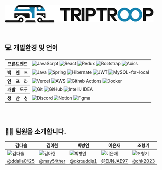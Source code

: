 
  <br />
  
  <picture>
    <source media="(prefers-color-scheme: dark)" srcset="https://github.com/2024-TikiTaka/.github/blob/main/Logo/logo_triptroop_horizontal_darkmode.png?raw=true">
    <img src="https://github.com/2024-TikiTaka/.github/blob/main/Logo/logo_triptroop_horizontal_lightmode.png?raw=true" height="55">
  </picture>
  <br />
  <br />
  <br />
  
## 💻 개발환경 및 언어
  <table>
    <tbody>
      <tr>
        <th>프론트엔드</th>
        <td>
          <img alt="JavaScript" src="https://img.shields.io/badge/javascript-%23323330.svg?style=for-the-badge&logo=javascript&logoColor=%23F7DF1E">
          <img alt="React" src="https://img.shields.io/badge/react-%2320232a.svg?style=for-the-badge&logo=react&logoColor=%2361DAFB">
          <img alt="Redux" src="https://img.shields.io/badge/redux-%23593d88.svg?style=for-the-badge&logo=redux&logoColor=white">
          <img alt="Bootstrap" src="https://img.shields.io/badge/bootstrap-%238511FA.svg?style=for-the-badge&logo=bootstrap&logoColor=white">
          <img alt="Axios" src="https://img.shields.io/badge/Axios-ffffff?style=for-the-badge&logo=axios&logoColor=671ddf">
        </td>
      </tr>
      <tr>
        <th>백　엔　드</th>
        <td>
          <img alt="Java" src="https://img.shields.io/badge/java-%23ED8B00.svg?style=for-the-badge&logo=openjdk&logoColor=white"/>
          <img alt="Spring" src="https://img.shields.io/badge/spring-%236DB33F.svg?style=for-the-badge&logo=spring&logoColor=white" />
          <img alt="Hibernate" src="https://img.shields.io/badge/Hibernate-59666C?style=for-the-badge&logo=Hibernate&logoColor=white" />
          <img alt="JWT" src="https://img.shields.io/badge/JWT-black?style=for-the-badge&logo=JSON%20web%20tokens" />
          <img alt="MySQL-for-local" src="https://img.shields.io/badge/mysql-4479A1?style=for-the-badge&logo=mysql&logoColor=white" />
        </td>
      </tr>
      <tr>
        <th>인　프　라</th>
        <td>
          <img alt="Vercel" src="https://img.shields.io/badge/vercel-%23000000.svg?style=for-the-badge&logo=vercel&logoColor=white" />
            <img alt="AWS" src="https://img.shields.io/badge/AWS-%23FF9900.svg?style=for-the-badge&logo=amazon-aws&logoColor=white" />
          <img alt="Github Actions" src="https://img.shields.io/badge/github%20actions-%232671E5.svg?style=for-the-badge&logo=githubactions&logoColor=white" />
          <img alt="Docker" src="https://img.shields.io/badge/docker-%230db7ed.svg?style=for-the-badge&logo=docker&logoColor=white" />
        </td>
      </tr>
      <tr>
        <th>개발　도구</th>
        <td>
          <img alt="Git" src="https://img.shields.io/badge/Git-F05032?style=for-the-badge&logo=git&logoColor=white" />
          <img alt="GitHub" src="https://img.shields.io/badge/GitHub-181717?style=for-the-badge&logo=github&logoColor=white" />
          <img alt="IntelliJ IDEA" src="https://img.shields.io/badge/IntelliJ_IDEA-000000?style=for-the-badge&logo=intellij-idea&logoColor=white" />
        </td>
      </tr>
       <tr>
        <th>생　산　성</th>
        <td>
          <img alt="Discord" src="https://img.shields.io/badge/Discord-%235865F2.svg?style=for-the-badge&logo=discord&logoColor=white" />
          <img alt="Notion" src="https://img.shields.io/badge/Notion-%23000000.svg?style=for-the-badge&logo=notion&logoColor=white" />
          <img alt="Figma" src="https://img.shields.io/badge/figma-%23F24E1E.svg?style=for-the-badge&logo=figma&logoColor=white" />
        </td>
      </tr>
    </tbody>
  </table>
  <br />
  <br />


## 🫶🏻 팀원을 소개합니다.
  <table>
    <thead>
      <tr>
        <th>
          김다솔
        </th>
        <th>
          김아현
        </th>
        <th>
          박병언
        </th>
        <th>
          이은재
        </th>
        <th>
          조형기
        </th>
      </tr>
    </thead>
    <tbody>
       <tr>
        <td>
          <img alt="김다솔"src="https://avatars.githubusercontent.com/u/154950177?v=4" width="110"/>
        </td>
        <td>
          <img alt="김아현"src="https://avatars.githubusercontent.com/u/42160693?s=96&v=4" width="110"/>
        </td>
        <td>
          <img alt="박병언"src="https://avatars.githubusercontent.com/u/154950075?s=60&v=4" width="110"/>
        </td>
        <td>
          <img alt="이은재"src="https://avatars.githubusercontent.com/u/154950170?v=4" width="110"/>
        </td>
        <td>
          <img alt="조형기" src="https://avatars.githubusercontent.com/u/120306336?v=4" width="110"/>
        </td>
      </tr>
       <tr>
        <td align="center">
          <a href="https://github.com/ddalla0425">@ddalla0425</a>
        </td>
        <td align="center">
          <a href="https://github.com/may54ther">@may54ther</a>
        </th>
        <td align="center">
          <a href="https://github.com/qkrquddjs1">@qkrquddjs1</a>
        </td>
        <td align="center">
          <a href="https://github.com/EUNJAE97">@EUNJAE97</a>
        </td>
        <td align="center">
          <a href="https://github.com/chk2023">@chk2023</a>
        </td>
      </tr>
    </tbody>
  </table>
